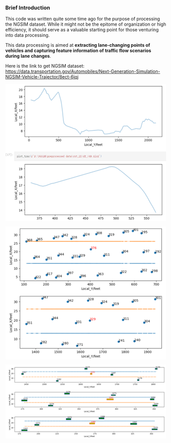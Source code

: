 ### Brief Introduction

This code was written quite some time ago for the purpose of processing the NGSIM dataset. While it might not be the epitome of organization or high efficiency, it should serve as a valuable starting point for those venturing into data processing.

This data processing is aimed at **extracting lane-changing points of vehicles and capturing feature information of traffic flow scenarios during lane changes**.

Here is the link to get NGSIM dataset: https://data.transportation.gov/Automobiles/Next-Generation-Simulation-NGSIM-Vehicle-Trajector/8ect-6jqj

![image](https://github.com/YimingShu-teay/utils-for-NGSIM-data-process/blob/main/fig/fig2.png)

![image](https://github.com/YimingShu-teay/utils-for-NGSIM-data-process/blob/main/fig/fig3.png)

![image](https://github.com/YimingShu-teay/utils-for-NGSIM-data-process/blob/main/fig/fig1.png)
